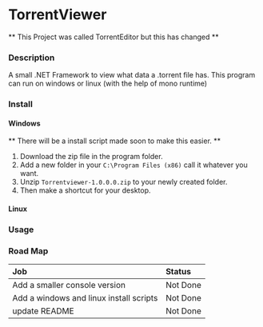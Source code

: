 ﻿# TorrentViewer
** This Project was called TorrentEditor but this has changed **

### Description
A small .NET Framework to view what data a .torrent file has.
This program can run  on windows or linux (with the help of mono runtime)

### Install

#### Windows

** There will be a install script made soon to make this easier. **

1. Download the zip file in the program folder.
2. Add a new folder in your `C:\Program Files (x86)` call it whatever you want.
3. Unzip `Torrentviewer-1.0.0.0.zip` to your newly created folder.
4. Then make a shortcut for your desktop.

#### Linux



### Usage


### Road Map
| Job | Status|
| :------ | :---------- |
| Add a smaller console version| Not Done |
| Add a windows and linux install scripts | Not Done |
| update README | Not Done |